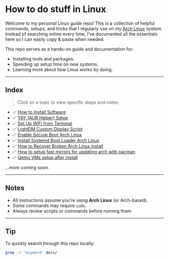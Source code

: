 # How to do stuff in Linux

Welcome to my personal Linux guide repo! This is a collection of helpful
commands, setups, and tricks that I regularly use on my
[Arch Linux](https://archlinux.org)
system. Instead of searching online every time, I’ve documented all the
essentials here so I can easily copy & paste when needed.

This repo serves as a hands-on guide and documentation for:

- Installing tools and packages.
- Speeding up setup time on new systems.
- Learning more about how Linux works by doing.

---

## Index

> Click on a topic to view specific steps and notes:

- ✅ [How to Install Software](./docs/how_to_install_software.md)
- ✅ [YAY (AUR Helper) Setup](./docs/yay_setup.md)
- ✅ [Set Up WiFi from Terminal](./docs/setup_wifi.md)
- ✅ [LightDM Custom Display Script](./docs/custom_display_script_with_lightdm.md)
- ✅ [Enable Secure Boot Arch Linux](./docs/enable_secure_boot_in_arch_linux.md)
- ✅ [Install Systemd Boot Loader Arch Linux](./docs/how_to_install_systemd_boot_loader.md)
- ✅ [How to Recover Broken Arch Linux install](./docs/how_recover_broken_arch_linux_install.md)
- ✅ [How to setup fast mirrors for updating arch with pacman](./docs/reflector_usage.md)
- ✅ [Qemu VMs setup after install](./docs/qemu_vm_setup.md)

_...more coming soon._

---

## Notes

- All instructions assume you're using **Arch Linux** (or Arch-based).
- Some commands may require `sudo`.
- Always review scripts or commands before running them.

---

## Tip

To quickly search through this repo locally:

```bash
grep -r 'keyword' docs/
```
